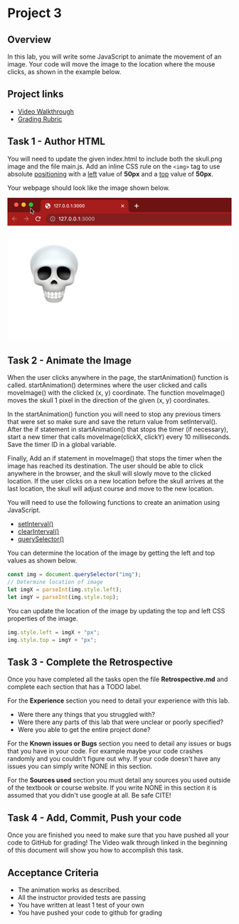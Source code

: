 # Project 3

## Overview

In this lab, you will write some JavaScript to animate the movement of an image.
Your code will move the image to the location where the mouse clicks, as shown
in the example below.

## Project links

* [Video Walkthrough](https://youtu.be/1EGi-tHjMZo)
* [Grading Rubric](https://shanepanter.com/cs208/grading-rubric.html)

## Task 1 - Author HTML

You will need to update the given index.html to include both the skull.png
image and the file main.js. Add an inline CSS rule on the ```<img>``` tag to use absolute
[positioning](https://developer.mozilla.org/en-US/docs/Web/CSS/position) with a
[left](https://developer.mozilla.org/en-US/docs/Web/CSS/left) value of **50px**
and a [top](https://developer.mozilla.org/en-US/docs/Web/CSS/top) value of
**50px**.

Your webpage should look like the image shown below.

![example1](img/example1.png)

## Task 2 - Animate the Image

When the user clicks anywhere in the page, the startAnimation() function is
called. startAnimation() determines where the user clicked and calls moveImage()
with the clicked (x, y) coordinate. The function moveImage() moves the skull 1
pixel in the direction of the given (x, y) coordinates.

In the startAnimation() function you will need to stop any previous timers that
were set so make sure and save the return value from setInterval(). After the if
statement in startAnimation() that stops the timer (if necessary), start a new
timer that calls moveImage(clickX, clickY) every 10 milliseconds. Save the timer
ID in a global variable.

Finally, Add an if statement in moveImage() that stops the timer when the image
has reached its destination. The user should be able to click anywhere
in the browser, and the skull will slowly move to the clicked location. If the
user clicks on a new location before the skull arrives at the last location, the
skull will adjust course and move to the new location.

You will need to use the following functions to create an animation using
JavaScript.

* [setInterval()](https://developer.mozilla.org/en-US/docs/Web/API/setInterval)
* [clearInterval()](https://developer.mozilla.org/en-US/docs/Web/API/clearInterval)
* [querySelector()](https://developer.mozilla.org/en-US/docs/Web/API/Document/querySelector)

You can determine the location of the image by getting the left and top values
as shown below.

```JavaScript
const img = document.querySelector("img");
// Determine location of image
let imgX = parseInt(img.style.left);
let imgY = parseInt(img.style.top);
```

You can update the location of the image by updating the top and left CSS
properties of the image.

```JavaScript
img.style.left = imgX + "px";
img.style.top = imgY + "px";
```

## Task 3 - Complete the Retrospective

Once you have completed all the tasks open the file **Retrospective.md** and
complete each section that has a TODO label.

For the **Experience** section you need to detail your experience with this lab.

* Were there any things that you struggled with?
* Were there any parts of this lab that were unclear or poorly specified?
* Were you able to get the entire project done?

For the **Known issues or Bugs** section you need to detail any issues or bugs
that you have in your code. For example maybe your code crashes randomly and you
couldn't figure out why. If your code doesn't have any issues you can simply
write NONE in this section.

For the **Sources used** section you must detail any sources you used outside of
the textbook or course website. If you write NONE in this section it is assumed
that you didn't use google at all. Be safe CITE!

## Task 4 - Add, Commit, Push your code

Once you are finished you need to make sure that you have pushed all your code
to GitHub for grading! The Video walk through linked in the beginning of this
document will show you how to accomplish this task.

## Acceptance Criteria

* The animation works as described.
* All the instructor provided tests are passing
* You have written at least 1 test of your own
* You have pushed your code to github for grading
